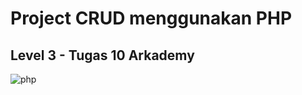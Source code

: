# Project CRUD menggunakan PHP
Level 3 - Tugas 10 Arkademy
 -------------------------
 
 ![php](https://user-images.githubusercontent.com/64014794/104837729-0e91ea00-58e9-11eb-8497-9a7cb6b8b094.jpg)
